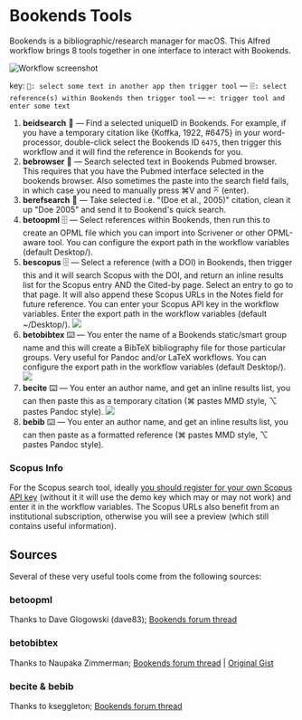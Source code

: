 # Bookends Tools

Bookends is a bibliographic/research manager for macOS. This Alfred workflow brings 8 tools together in one interface to interact with Bookends. 

![Workflow screenshot](https://github.com/iandol/bookends-tools/raw/master/images/workflow.png)

key: `📄: select some text in another app then trigger tool` — `🗄: select reference(s) within Bookends then trigger tool` — `⌨️: trigger tool and enter some text`  

1. **beidsearch** 📄 — Find a selected uniqueID in Bookends. For example, if you have a temporary citation like {Koffka, 1922, #6475} in your word-processor, double-click select the Bookends ID `6475`, then trigger this workflow and it will find the reference in Bookends for you.
2. **bebrowser** 📄 — Search selected text in Bookends Pubmed browser. This requires that you have the Pubmed interface selected in the bookends browser. Also sometimes the paste into the search field fails, in which case you need to manually press ⌘V and ⌅ (enter).
3. **berefsearch** 📄 — Take selected i.e. "(Doe et al., 2005)" citation, clean it up "Doe 2005" and send it to Bookend's quick search.
4. **betoopml** 🗄 — Select references within Bookends, then run this to create an OPML file which you can import into Scrivener or other OPML-aware tool. You can configure the export path in the workflow variables (default Desktop/).
5.  **bescopus** 🗄 — Select a reference (with a DOI) in Bookends, then trigger this and it will search Scopus with the DOI, and return an inline results list for the Scopus entry AND the Cited-by page. Select an entry to go to that page. It will also append these Scopus URLs in the Notes field for future reference. You can enter your Scopus API key in the workflow variables. Enter the export path in the workflow variables (default ~/Desktop/). ![](https://github.com/iandol/bookends-tools/raw/master/images/5.png)
6. **betobibtex** ⌨️ — You enter the name of a Bookends static/smart group name and this will create a BibTeX bibliography file for those particular groups. Very useful for Pandoc and/or LaTeX workflows. You can configure the export path in the workflow variables (default Desktop/). ![](https://github.com/iandol/bookends-tools/raw/master/images/6.png)
7. **becite** ⌨️ — You enter an author name, and get an inline results list, you can then paste this as a temporary citation (⌘ pastes MMD style, ⌥ pastes Pandoc style).  ![](https://github.com/iandol/bookends-tools/raw/master/images/7.png)
8. **bebib** ⌨️ — You enter an author name, and get an inline results list, you can then paste as a formatted reference (⌘ pastes MMD style, ⌥ pastes Pandoc style).

### Scopus Info
For the Scopus search tool, ideally [you should register for your own Scopus API key](https://dev.elsevier.com/) (without it it will use the demo key which may or may not work) and enter it in the workflow variables. The Scopus URLs also benefit from an institutional subscription, otherwise you will see a preview (which still contains useful information). 

## Sources
Several of these very useful tools come from the following sources:

### betoopml
Thanks to Dave Glogowski (dave83); [Bookends forum thread](https://www.sonnysoftware.com/phpBB3/viewtopic.php?f=6&t=3882)

### betobibtex
Thanks to Naupaka Zimmerman; [Bookends forum thread](https://www.sonnysoftware.com/phpBB3/viewtopic.php?f=6&t=4246) | [Original Gist](https://gist.github.com/naupaka/3637da8f1449a279a79e643575a7c2e1)

### becite & bebib
Thanks to kseggleton; [Bookends forum thread](https://www.sonnysoftware.com/phpBB3/viewtopic.php?f=6&t=4051)

